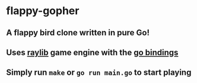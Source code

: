 # flappy-gopher
## A flappy bird clone written in pure Go!
## Uses [raylib](https://www.raylib.com/) game engine with the [go bindings](https://github.com/gen2brain/raylib-go)
## Simply run `make` or `go run main.go` to start playing
